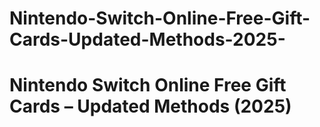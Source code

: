 # Nintendo-Switch-Online-Free-Gift-Cards-Updated-Methods-2025-
# Nintendo Switch Online Free Gift Cards – Updated Methods (2025)
